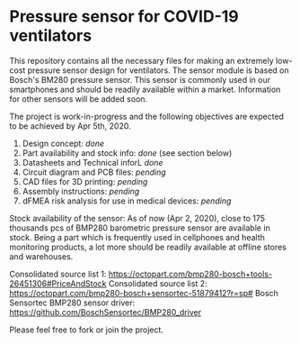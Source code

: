 # Pressure sensor for COVID-19 ventilators
This repository contains all the necessary files for making an extremely low-cost pressure sensor design for ventilators. The sensor module is based on Bosch's BM280 pressure sensor. This sensor is commonly used in our smartphones and should be readily available within a market. Information for other sensors will be added soon.

The project is work-in-progress and the following objectives are expected to be achieved by Apr 5th, 2020.

1) Design concept: *done*
2) Part availability and stock info: *done* (see section below)
3) Datasheets and Technical inforL *done*
3) Circuit diagram and PCB files: *pending*
4) CAD files for 3D printing: *pending*
5) Assembly instructions: *pending*
5) dFMEA risk analysis for use in medical devices: *pending*

Stock availability of the sensor:
As of now (Apr 2, 2020), close to 175 thousands pcs of BMP280 barometric pressure sensor are available in stock. Being a part which is frequently used in cellphones and health monitoring products, a lot more should be readily available at offline stores and warehouses.

Consolidated source list 1: https://octopart.com/bmp280-bosch+tools-26451306#PriceAndStock
Consolidated source list 2: https://octopart.com/bmp280-bosch+sensortec-51879412?r=sp#
Bosch Sensortec BMP280 sensor driver: https://github.com/BoschSensortec/BMP280_driver

Please feel free to fork or join the project.


